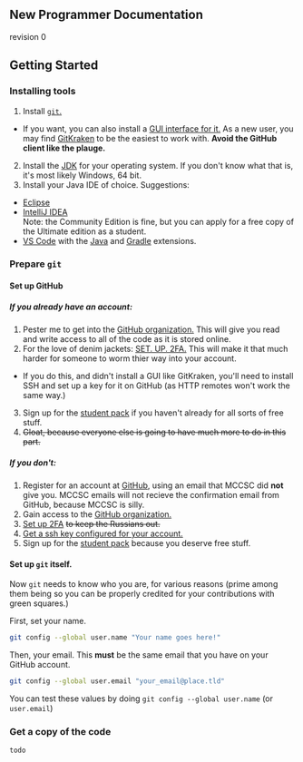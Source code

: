 New Programmer Documentation
---
revision 0

## Getting Started
### Installing tools
1. Install [`git`.](https://git-scm.com/)
 * If you want, you can also install a [GUI interface for it.](https://git-scm.com/downloads/guis) As a new user, you may find [GitKraken](https://www.gitkraken.com/) to be the easiest to work with. **Avoid the GitHub client like the plauge.**
2. Install the [JDK](http://www.oracle.com/technetwork/java/javase/downloads/index.html) for your operating system. If you don't know what that is, it's most likely Windows, 64 bit.
3. Install your Java IDE of choice. Suggestions:
 * [Eclipse](https://www.eclipse.org/)
 * [IntelliJ IDEA](http://www.jetbrains.com/idea/)<br>Note: the Community Edition is fine, but you can apply for a free copy of the Ultimate edition as a student.
 * [VS Code](https://code.visualstudio.com/) with the [Java](https://marketplace.visualstudio.com/items?itemName=redhat.java) and [Gradle](https://marketplace.visualstudio.com/items?itemName=cazzar09.Gradle) extensions.

### Prepare `git`
#### Set up GitHub
##### If you already have an account:
1. Pester me to get into the [GitHub organization.](https://github.com/BHSSFRC) This will give you read and write access to all of the code as it is stored online.
2. For the love of denim jackets: [SET. UP. 2FA.](https://help.github.com/articles/securing-your-account-with-two-factor-authentication-2fa/) This will make it that much harder for someone to worm thier way into your account.
 * If you do this, and didn't install a GUI like GitKraken, you'll need to install SSH and set up a key for it on GitHub (as HTTP remotes won't work the same way.)
3. Sign up for the [student pack](https://education.github.com/pack) if you haven't already for all sorts of free stuff.
4. ~~Gloat, because everyone else is going to have much more to do in this part.~~

##### If you don't:
1. Register for an account at [GitHub](https://github.com), using an email that MCCSC did **not** give you. MCCSC emails will not recieve the confirmation email from GitHub, because MCCSC is silly.
2. Gain access to the [GitHub organization.](https://github.com/BHSSFRC)
3. [Set up 2FA](https://help.github.com/articles/securing-your-account-with-two-factor-authentication-2fa/) ~~to keep the Russians out.~~
4. [Get a ssh key configured for your account.](https://help.github.com/articles/connecting-to-github-with-ssh/)
5. Sign up for the [student pack](https://education.github.com/pack) because you deserve free stuff.

#### Set up `git` itself.
Now `git` needs to know who you are, for various reasons (prime among them being so you can be properly credited for your contributions with green squares.)

First, set your name.

```sh
git config --global user.name "Your name goes here!"
```

Then, your email. This **must** be the same email that you have on your GitHub account.

```sh
git config --global user.email "your_email@place.tld"
```

You can test these values by doing `git config --global user.name` (or `user.email`)

### Get a copy of the code
`todo`
